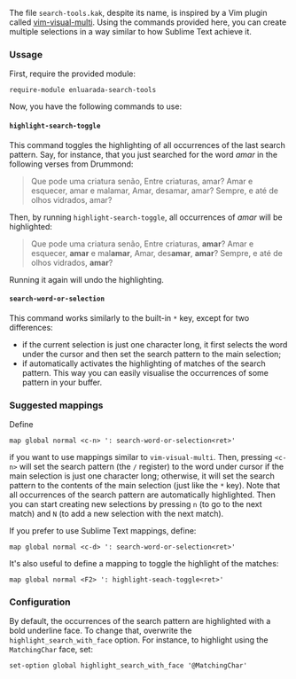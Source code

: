 The file `search-tools.kak`, despite its name, is inspired by a Vim plugin called [vim-visual-multi](https://github.com/mg979/vim-visual-multi). Using the commands provided here, you can create multiple selections in a way similar to how Sublime Text achieve it.

### Ussage

First, require the provided module:

```kak
require-module enluarada-search-tools
```

Now, you have the following commands to use:

#### `highlight-search-toggle`

This command toggles the highlighting of all occurrences of the last search pattern. Say, for instance, that you just searched for the word *amar* in the following verses from Drummond:

> Que pode uma criatura senão,
> Entre criaturas, amar?
> Amar e esquecer, amar e malamar,
> Amar, desamar, amar?
> Sempre, e até de olhos vidrados, amar?

Then, by running `highlight-search-toggle`, all occurrences of *amar* will be highlighted:

> Que pode uma criatura senão,
> Entre criaturas, **amar**?
> Amar e esquecer, **amar** e mal**amar**,
> Amar, des**amar**, **amar**?
> Sempre, e até de olhos vidrados, **amar**?

Running it again will undo the highlighting.

#### `search-word-or-selection`

This command works similarly to the built-in `*` key, except for two differences:

- if the current selection is just one character long, it first selects the word under the cursor and then set the search pattern to the main selection;
- if automatically activates the highlighting of matches of the search pattern. This way you can easily visualise the occurrences of some pattern in your buffer.

### Suggested mappings

Define

```kak
map global normal <c-n> ': search-word-or-selection<ret>'
```
if you want to use mappings similar to `vim-visual-multi`. Then, pressing `<c-n>` will set the search pattern (the `/` register) to the word under cursor if the main selection is just one character long; otherwise, it will set the search pattern to the contents of the main selection (just like the `*` key). Note that all occurrences of the search pattern are automatically highlighted. Then you can start creating new selections by pressing `n` (to go to the next match) and `N` (to add a new selection with the next match).

If you prefer to use Sublime Text mappings, define:

```kak
map global normal <c-d> ': search-word-or-selection<ret>'
```

It's also useful to define a mapping to toggle the highlight of the matches:

```kak
map global normal <F2> ': highlight-seach-toggle<ret>'
```

### Configuration

By default, the occurrences of the search pattern are highlighted with a bold underline face. To change that, overwrite the `highlight_search_with_face` option. For instance, to highlight using the `MatchingChar` face, set:

```kak
set-option global highlight_search_with_face '@MatchingChar'
```
